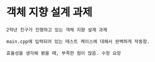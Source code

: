 # 객체 지향 설계 과제

	2학년 친구가 진행하고 있는 객체 지향 설계 과제

	main.cpp에 입력되어 있는 테스트 케이스에 대해서 완벽하게 작동함.

	효율성을 생각해 봤을 때, 부족한 점이 많음. 수정 요망
